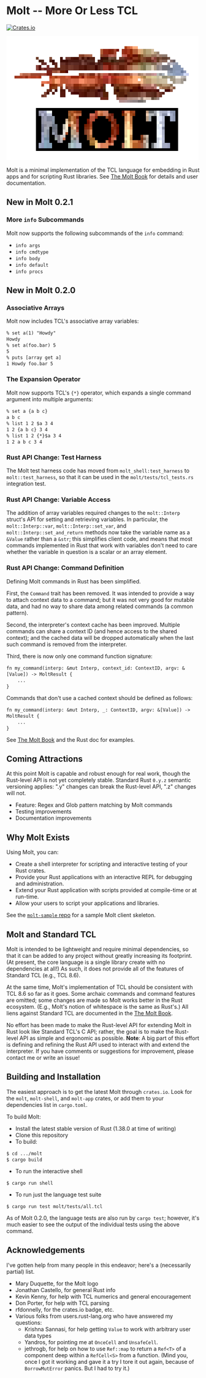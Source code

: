 # Molt -- More Or Less TCL

[![Crates.io](https://img.shields.io/crates/v/molt.svg)](https://crates.io/crates/molt)

![MoltLogo.png](MoltLogo.png)

Molt is a minimal implementation of the TCL language for embedding in Rust apps and for
scripting Rust libraries.  See [The Molt Book](https://wduquette.github.io/molt) for details
and user documentation.

## New in Molt 0.2.1

### More `info` Subcommands

Molt now supports the following subcommands of the `info` command:

* `info args`
* `info cmdtype`
* `info body`
* `info default`
* `info procs`

## New in Molt 0.2.0

### Associative Arrays

Molt now includes TCL's associative array variables:

```text
% set a(1) "Howdy"
Howdy
% set a(foo.bar) 5
5
% puts [array get a]
1 Howdy foo.bar 5
```

### The Expansion Operator

Molt now supports TCL's `{*}` operator, which expands a single
command argument into multiple arguments:

```text
% set a {a b c}
a b c
% list 1 2 $a 3 4
1 2 {a b c} 3 4
% list 1 2 {*}$a 3 4
1 2 a b c 3 4
```

### Rust API Change: Test Harness

The Molt test harness code has moved from `molt_shell:test_harness` to `molt::test_harness`,
so that it can be used in the `molt/tests/tcl_tests.rs` integration test.

### Rust API Change: Variable Access

The addition of array variables required changes to the `molt::Interp` struct's API for
setting and retrieving variables.  In particular, the `molt::Interp::var`,
`molt::Interp::set_var`, and `molt::Interp::set_and_return` methods now take the variable
name as a `&Value` rather than a `&str`; this simplifies client code, and means that most
commands implemented in Rust that work with variables don't need to care whether the
variable in question is a scalar or an array element.

### Rust API Change: Command Definition

Defining Molt commands in Rust has been simplified.  

First, the `Command` trait has been removed.  It was intended to provide a way to
attach context data to a command; but it was not very good for mutable data, and had
no way to share data among related commands (a common pattern).

Second, the interpreter's context cache has been improved.  Multiple commands can share a
context ID (and hence access to the shared context); and the cached data will be dropped
automatically when the last such command is removed from the interpreter.

Third, there is now only one command function signature:

```
fn my_command(interp: &mut Interp, context_id: ContextID, argv: &[Value]) -> MoltResult {
    ...
}
```

Commands that don't use a cached context should be defined as follows:

```
fn my_command(interp: &mut Interp, _: ContextID, argv: &[Value]) -> MoltResult {
    ...
}
```

See [The Molt Book](https://wduquette.github.io/molt) and the Rust doc for examples.

## Coming Attractions

At this point Molt is capable and robust enough for real work, though the Rust-level API is
not yet completely stable.  Standard Rust `0.y.z` semantic versioning applies: ".y" changes
can break the Rust-level API, ".z" changes will not.

*   Feature: Regex and Glob pattern matching by Molt commands
*   Testing improvements
*   Documentation improvements

## Why Molt Exists

Using Molt, you can:

*   Create a shell interpreter for scripting and interactive testing of your Rust crates.
*   Provide your Rust applications with an interactive REPL for debugging and
    administration.
*   Extend your Rust application with scripts provided at compile-time or at run-time.
*   Allow your users to script your applications and libraries.

See the [`molt-sample` repo](https://github.com/wduquette/molt-sample) for a sample Molt client
skeleton.

## Molt and Standard TCL

Molt is intended to be lightweight and require minimal dependencies, so that it can be added
to any project without greatly increasing its footprint.  (At present, the core
language is a single library create with no dependencies at all!)  As such, it does not provide
all of the features of Standard TCL (e.g., TCL 8.6).

At the same time, Molt's implementation of TCL should be consistent with TCL 8.6 so far as it
goes.  Some archaic commands and command features are omitted; some changes
are made so Molt works better in the Rust ecosystem. (E.g., Molt's notion of whitespace is
the same as Rust's.) All liens against Standard TCL are documented in
the [The Molt Book](https://wduquette.github.io/molt).

No effort has been made to make the Rust-level API for extending Molt in Rust look like
Standard TCL's C API; rather, the goal is to make the Rust-level API as simple and ergonomic
as possible. **Note**: A big part of this effort is defining and refining the Rust API used
to interact with and extend the interpreter. If you have comments or suggestions for
improvement, please contact me or write an issue!

## Building and Installation

The easiest approach is to get the latest Molt through `crates.io`.  Look for the
`molt`, `molt-shell`, and `molt-app` crates, or add them to your dependencies list
in `cargo.toml`.

To build Molt:

*   Install the latest stable version of Rust (1.38.0 at time of writing)
*   Clone this repository
*   To build:

```
$ cd .../molt
$ cargo build
```

* To run the interactive shell

```
$ cargo run shell
```

* To run just the language test suite

```
$ cargo run test molt/tests/all.tcl
```

As of Molt 0.2.0, the language tests are also run by `cargo test`; however, it's much easier to
see the output of the individual tests using the above command.

## Acknowledgements

I've gotten help from many people in this endeavor; here's a (necessarily partial) list.

* Mary Duquette, for the Molt logo
* Jonathan Castello, for general Rust info
* Kevin Kenny, for help with TCL numerics and general encouragement
* Don Porter, for help with TCL parsing
* rfdonnelly, for the crates.io badge, etc.
* Various folks from users.rust-lang.org who have answered my questions:
    * Krishna Sannasi, for help getting `Value` to work with arbitrary user data types
    * Yandros, for pointing me at `OnceCell` and `UnsafeCell`.
    * jethrogb, for help on how to use `Ref::map` to return a `Ref<T>` of a component deep within
      a `RefCell<S>` from a function.  (Mind you, once I got it working and gave it a try I
      tore it out again, because of `BorrowMutError` panics.  But I had to try it.)
